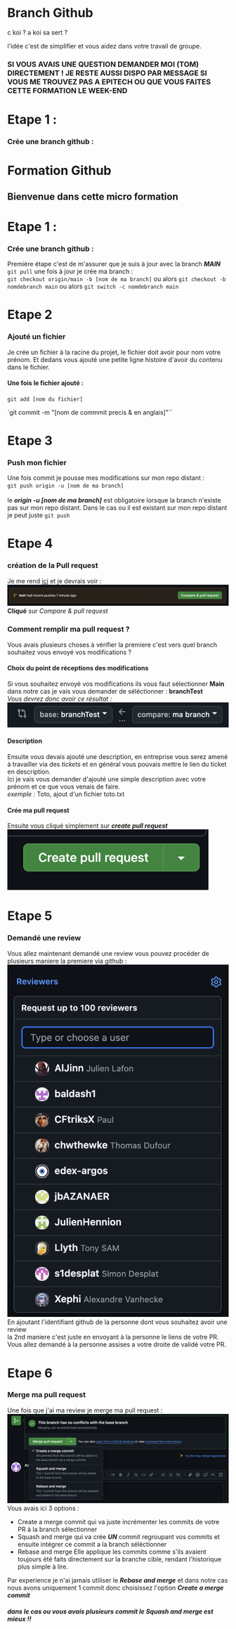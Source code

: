 # Branch Github

c koi ? a koi sa sert ?

l'idée c'est de simplifier et vous aidez dans votre travail de groupe.

### SI VOUS AVAIS UNE QUESTION DEMANDER MOI (TOM) DIRECTEMENT ! JE RESTE AUSSI DISPO PAR MESSAGE SI VOUS ME TROUVEZ PAS A EPITECH OU QUE VOUS FAITES CETTE FORMATION LE WEEK-END

# Etape 1 :

### Crée une branch github :

# Formation Github

## Bienvenue dans cette micro formation

# Etape 1 :

### Crée une branch github :

Première étape c'est de m'assurer que je suis à jour avec la branch **_MAIN_**<br>
`git pull`
une fois à jour je crée ma branch : <br>
`git checkout origin/main -b [nom de ma branch]` ou alors `git checkout -b nomdebranch main` ou alors `git switch -c nomdebranch main` <br>

# Etape 2

### Ajouté un fichier

Je crée un fichier à la racine du projet, le fichier doit avoir pour nom votre prénom. Et dedans vous ajouté une petite ligne histoire d'avoir du contenu dans le fichier. <br>

#### Une fois le fichier ajouté :

`git add [nom du fichier]`

`git commit -m "[nom de commmit precis & en anglais]"``

# Etape 3

### Push mon fichier

Une fois commit je pousse mes modifications sur mon repo distant : <br>
`git push origin -u [nom de ma branch]` <br>
<br>
le **_origin -u [nom de ma branch]_** est obligatoire lorsque la branch n'existe pas sur mon repo distant. Dans le cas ou il est existant sur mon repo distant je peut juste `git push`

# Etape 4

### création de la Pull request

Je me rend [ici](https://github.com/TPilate/FormationGithub) et je devrais voir :
![Pull Request](../assets/img/prliens.png) <br>
**Cliqué** sur _Compare & pull request_

### Comment remplir ma pull request ?

Vous avais plusieurs choses à vérifier la premiere c'est vers quel branch souhaitez vous envoyé vos modifications ? <br>

#### Choix du point de réceptions des modifications

Si vous souhaitez envoyé vos modifications ils vous faut sélectionner **Main**
dans notre cas je vais vous demander de séléctionner : **branchTest** <br>
_Vous devrez donc avoir ce résultat :_
![Pull Request](../assets/img/selectionbranch.png) <br>

#### Description

Ensuite vous devais ajouté une description, en entreprise vous serez amené à travailler via des _tickets_ et en général vous pouvais mettre le lien du ticket en description. <br>
Ici je vais vous demander d'ajouté une simple description avec votre prénom et ce que vous venais de faire. <br>
_exemple :_ Toto, ajout d'un fichier toto.txt

#### Crée ma pull request

Ensuite vous cliqué simplement sur **_create pull request_**
![Create Pull Request](../assets/img/createpr.png)

# Etape 5

### Demandé une review

Vous allez maintenant demandé une review vous pouvez procéder de plusieurs maniere la premiere via github :
![Ask reviewer](../assets/img/addreviewer.png)
En ajoutant l'identifiant github de la personne dont vous souhaitez avoir une review <br>
la 2nd maniere c'est juste en envoyant à la personne le liens de votre PR. <br>
Vous allez demandé à la personne assises a votre droite de validé votre PR.

# Etape 6

### Merge ma pull request

Une fois que j'ai ma review je merge ma pull request :
![Merge request](../assets/img/mergerequest.png)
Vous avais ici 3 options :

- Create a merge commit
  qui va juste incrémenter les commits de votre PR à la branch sélectionner
- Squash and merge
  qui va crée **_UN_** commit regroupant vos commits et ensuite intégrer ce commit a la branch séléctionner
- Rebase and merge
  Elle applique les commits comme s'ils avaient toujours été faits directement sur la branche cible, rendant l'historique plus simple à lire.

Par experience je n'ai jamais utiliser le **_Rebase and merge_** et dans notre cas nous avons uniquement 1 commit donc choisissez l'option **_Create a merge commit_**

##### dans le cas ou vous avais plusieurs commit le Squash and merge est mieux !!
